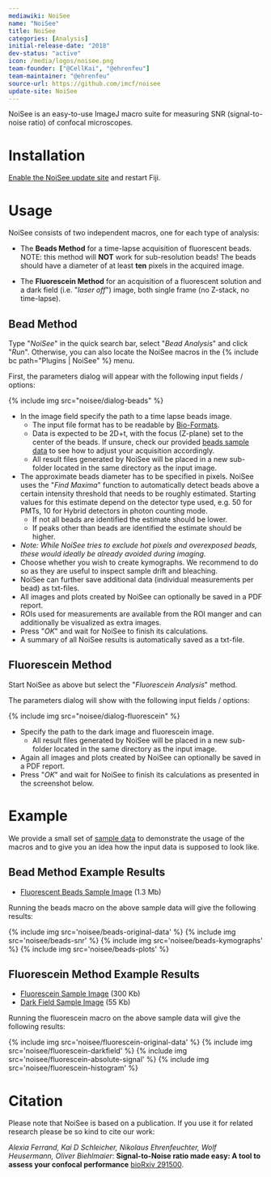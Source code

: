 ```yaml
---
mediawiki: NoiSee
name: "NoiSee"
title: NoiSee
categories: [Analysis]
initial-release-date: "2018"
dev-status: "active"
icon: /media/logos/noisee.png
team-founder: ["@CellKai", "@ehrenfeu"]
team-maintainer: "@ehrenfeu"
source-url: https://github.com/imcf/noisee
update-site: NoiSee
---
```


NoiSee is an easy-to-use ImageJ macro suite for measuring SNR (signal-to-noise ratio) of confocal microscopes.

# Installation

[Enable the NoiSee update site](/update-sites/following) and restart Fiji.

# Usage

NoiSee consists of two independent macros, one for each type of analysis:

-   The **Beads Method** for a time-lapse acquisition of fluorescent beads. NOTE: this method will **NOT** work for sub-resolution beads! The beads should have a diameter of at least **ten** pixels in the acquired image.

<!-- -->

-   The **Fluorescein Method** for an acquisition of a fluorescent solution and a dark field (i.e. "*laser off*") image, both single frame (no Z-stack, no time-lapse).

## Bead Method

Type "*NoiSee*" in the quick search bar, select "*Bead Analysis*" and click "*Run*". Otherwise, you can also locate the NoiSee macros in the {% include bc path="Plugins | NoiSee" %} menu.

First, the parameters dialog will appear with the following input fields / options:

{% include img src="noisee/dialog-beads" %}

-   In the image field specify the path to a time lapse beads image.
    -   The input file format has to be readable by [Bio-Formats](/formats/bio-formats).
    -   Data is expected to be 2D+t, with the focus (Z-plane) set to the center of the beads. If unsure, check our provided [beads sample data](https://sites.imagej.net/NoiSee/samples/beads.ome.tif) to see how to adjust your acquisition accordingly.
    -   All result files generated by NoiSee will be placed in a new sub-folder located in the same directory as the input image.
-   The approximate beads diameter has to be specified in pixels. NoiSee uses the "*Find Maxima*" function to automatically detect beads above a certain intensity threshold that needs to be roughly estimated. Starting values for this estimate depend on the detector type used, e.g. 50 for PMTs, 10 for Hybrid detectors in photon counting mode.
    -   If not all beads are identified the estimate should be lower.
    -   If peaks other than beads are identified the estimate should be higher.
-   *Note: While NoiSee tries to exclude hot pixels and overexposed beads, these would ideally be already avoided during imaging.*
-   Choose whether you wish to create kymographs. We recommend to do so as they are useful to inspect sample drift and bleaching.
-   NoiSee can further save additional data (individual measurements per bead) as txt-files.
-   All images and plots created by NoiSee can optionally be saved in a PDF report.
-   ROIs used for measurements are available from the ROI manger and can additionally be visualized as extra images.
-   Press "*OK*" and wait for NoiSee to finish its calculations.
-   A summary of all NoiSee results is automatically saved as a txt-file.

## Fluorescein Method

Start NoiSee as above but select the "*Fluorescein Analysis*" method.

The parameters dialog will show with the following input fields / options:

{% include img src="noisee/dialog-fluorescein" %}

-   Specify the path to the dark image and fluorescein image.
    -   All result files generated by NoiSee will be placed in a new sub-folder located in the same directory as the input image.
-   Again all images and plots created by NoiSee can optionally be saved in a PDF report.
-   Press "*OK*" and wait for NoiSee to finish its calculations as presented in the screenshot below.

# Example

We provide a small set of [sample data](https://sites.imagej.net/NoiSee/samples/) to demonstrate the usage of the macros and to give you an idea how the input data is supposed to look like.

## Bead Method Example Results

-   [Fluorescent Beads Sample Image](https://sites.imagej.net/NoiSee/samples/beads.ome.tif) (1.3 Mb)

Running the beads macro on the above sample data will give the following results:

{% include img src='noisee/beads-original-data' %}
{% include img src='noisee/beads-snr' %}
{% include img src='noisee/beads-kymographs' %}
{% include img src='noisee/beads-plots' %}

## Fluorescein Method Example Results

-   [Fluorescein Sample Image](https://sites.imagej.net/NoiSee/samples/fluorescein.ome.tif) (300 Kb)
-   [Dark Field Sample Image](https://sites.imagej.net/NoiSee/samples/darkfield.ome.tif) (55 Kb)

Running the fluorescein macro on the above sample data will give the following results:

{% include img src='noisee/fluorescein-original-data' %}
{% include img src='noisee/fluorescein-darkfield' %}
{% include img src='noisee/fluorescein-absolute-signal' %}
{% include img src='noisee/fluorescein-histogram' %}

# Citation

Please note that NoiSee is based on a publication. If you use it for related research please be so kind to cite our work:

*Alexia Ferrand, Kai D Schleicher, Nikolaus Ehrenfeuchter, Wolf Heusermann, Oliver Biehlmaier*: **Signal-to-Noise ratio made easy: A tool to assess your confocal performance** [bioRxiv 291500](https://doi.org/10.1101/291500).

 
